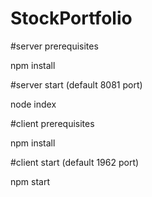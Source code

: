 # StockPortfolio

#server prerequisites

npm install

#server start  (default 8081 port)

node index

#client prerequisites

npm install

#client start (default 1962 port)

npm start
